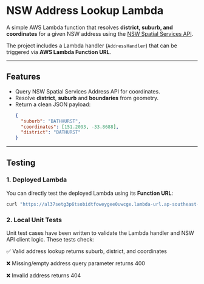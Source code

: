# NSW Address Lookup Lambda

A simple AWS Lambda function that resolves **district, suburb, and coordinates** for a given NSW address using the [NSW Spatial Services API](https://portal.spatial.nsw.gov.au/).

The project includes a Lambda handler (`AddressHandler`) that can be triggered via **AWS Lambda Function URL**.

---

## Features
- Query NSW Spatial Services Address API for coordinates.
- Resolve **district**, **suburb** and **boundaries** from geometry.
- Return a clean JSON payload:
  ```json
  {
    "suburb": "BATHHURST",
    "coordinates": [151.2093, -33.8688],
    "district": "BATHURST"
  }

---
## Testing

### 1. Deployed Lambda
You can directly test the deployed Lambda using its **Function URL**:
```bash
curl "https://al37setg3p6tsobidtfoweygee0uwcge.lambda-url.ap-southeast-2.on.aws/?address=346 PANORAMA AVENUE BATHURST"
```
### 2. Local Unit Tests
Unit test cases have been written to validate the Lambda handler and NSW API client logic.
These tests check:

✅ Valid address lookup returns suburb, district, and coordinates

❌ Missing/empty address query parameter returns 400

❌ Invalid address returns 404

  

